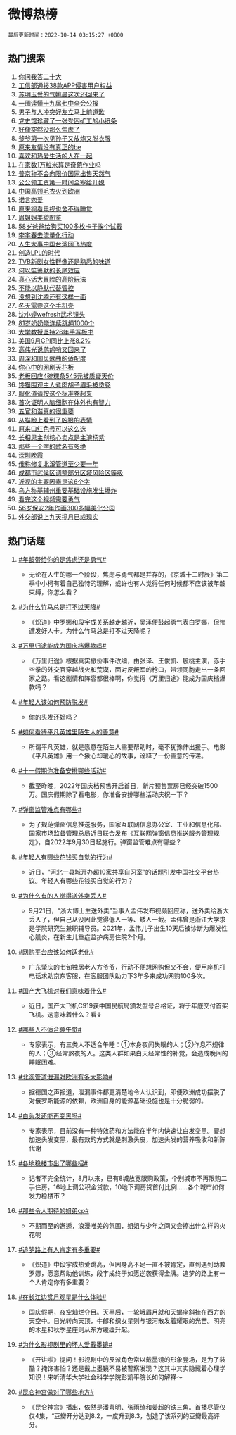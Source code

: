 # 微博热榜

`最后更新时间：2022-10-14 03:15:27 +0800`

## 热门搜索

1. [你问我答二十大](https://m.weibo.cn/search?containerid=100103type%3D1%26t%3D10%26q%3D%23%E4%BD%A0%E9%97%AE%E6%88%91%E7%AD%94%E4%BA%8C%E5%8D%81%E5%A4%A7%23&stream_entry_id=51&isnewpage=1&extparam=seat%3D1%26filter_type%3Drealtimehot%26c_type%3D51%26dgr%3D0%26cate%3D10103%26pos%3D0%26display_time%3D1665688526%26pre_seqid%3D1665688526248013321301&luicode=10000011&lfid=106003type%253D25%2526t%253D3%2526disable_hot%253D1%2526filter_type%253Drealtimehot)
1. [工信部通报38款APP侵害用户权益](https://m.weibo.cn/search?containerid=100103type%3D1%26t%3D10%26q%3D%23%E5%B7%A5%E4%BF%A1%E9%83%A8%E9%80%9A%E6%8A%A538%E6%AC%BEAPP%E4%BE%B5%E5%AE%B3%E7%94%A8%E6%88%B7%E6%9D%83%E7%9B%8A%23&stream_entry_id=31&isnewpage=1&extparam=seat%3D1%26c_type%3D31%26lcate%3D5001%26pos%3D0%26dgr%3D0%26realpos%3D1%26q%3D%2523%25E5%25B7%25A5%25E4%25BF%25A1%25E9%2583%25A8%25E9%2580%259A%25E6%258A%25A538%25E6%25AC%25BEAPP%25E4%25BE%25B5%25E5%25AE%25B3%25E7%2594%25A8%25E6%2588%25B7%25E6%259D%2583%25E7%259B%258A%2523%26filter_type%3Drealtimehot%26flag%3D0%26band_rank%3D1%26cate%3D0%26display_time%3D1665688526%26pre_seqid%3D1665688526248013321301&luicode=10000011&lfid=106003type%253D25%2526t%253D3%2526disable_hot%253D1%2526filter_type%253Drealtimehot)
1. [苏明玉受的气姚晨这次还回来了](https://m.weibo.cn/search?containerid=100103type%3D1%26t%3D10%26q%3D%23%E8%8B%8F%E6%98%8E%E7%8E%89%E5%8F%97%E7%9A%84%E6%B0%94%E5%A7%9A%E6%99%A8%E8%BF%99%E6%AC%A1%E8%BF%98%E5%9B%9E%E6%9D%A5%E4%BA%86%23&stream_entry_id=31&isnewpage=1&extparam=seat%3D1%26c_type%3D31%26lcate%3D5001%26pos%3D1%26dgr%3D0%26realpos%3D2%26q%3D%2523%25E8%258B%258F%25E6%2598%258E%25E7%258E%2589%25E5%258F%2597%25E7%259A%2584%25E6%25B0%2594%25E5%25A7%259A%25E6%2599%25A8%25E8%25BF%2599%25E6%25AC%25A1%25E8%25BF%2598%25E5%259B%259E%25E6%259D%25A5%25E4%25BA%2586%2523%26filter_type%3Drealtimehot%26flag%3D0%26band_rank%3D2%26cate%3D0%26display_time%3D1665688526%26pre_seqid%3D1665688526248013321301&luicode=10000011&lfid=106003type%253D25%2526t%253D3%2526disable_hot%253D1%2526filter_type%253Drealtimehot)
1. [一图读懂十九届七中全会公报](https://m.weibo.cn/search?containerid=100103type%3D1%26t%3D10%26q%3D%23%E4%B8%80%E5%9B%BE%E8%AF%BB%E6%87%82%E5%8D%81%E4%B9%9D%E5%B1%8A%E4%B8%83%E4%B8%AD%E5%85%A8%E4%BC%9A%E5%85%AC%E6%8A%A5%23&stream_entry_id=31&isnewpage=1&extparam=seat%3D1%26c_type%3D31%26lcate%3D5001%26pos%3D2%26dgr%3D0%26realpos%3D3%26q%3D%2523%25E4%25B8%2580%25E5%259B%25BE%25E8%25AF%25BB%25E6%2587%2582%25E5%258D%2581%25E4%25B9%259D%25E5%25B1%258A%25E4%25B8%2583%25E4%25B8%25AD%25E5%2585%25A8%25E4%25BC%259A%25E5%2585%25AC%25E6%258A%25A5%2523%26filter_type%3Drealtimehot%26flag%3D0%26band_rank%3D3%26cate%3D0%26display_time%3D1665688526%26pre_seqid%3D1665688526248013321301&luicode=10000011&lfid=106003type%253D25%2526t%253D3%2526disable_hot%253D1%2526filter_type%253Drealtimehot)
1. [男子与人冲突好友立马上前道歉](https://m.weibo.cn/search?containerid=100103type%3D1%26t%3D10%26q%3D%23%E7%94%B7%E5%AD%90%E4%B8%8E%E4%BA%BA%E5%86%B2%E7%AA%81%E5%A5%BD%E5%8F%8B%E7%AB%8B%E9%A9%AC%E4%B8%8A%E5%89%8D%E9%81%93%E6%AD%89%23&stream_entry_id=31&isnewpage=1&extparam=seat%3D1%26c_type%3D31%26lcate%3D5001%26pos%3D3%26dgr%3D0%26realpos%3D4%26q%3D%2523%25E7%2594%25B7%25E5%25AD%2590%25E4%25B8%258E%25E4%25BA%25BA%25E5%2586%25B2%25E7%25AA%2581%25E5%25A5%25BD%25E5%258F%258B%25E7%25AB%258B%25E9%25A9%25AC%25E4%25B8%258A%25E5%2589%258D%25E9%2581%2593%25E6%25AD%2589%2523%26filter_type%3Drealtimehot%26flag%3D0%26band_rank%3D4%26cate%3D0%26display_time%3D1665688526%26pre_seqid%3D1665688526248013321301&luicode=10000011&lfid=106003type%253D25%2526t%253D3%2526disable_hot%253D1%2526filter_type%253Drealtimehot)
1. [党史馆珍藏了一张受困矿工的小纸条](https://m.weibo.cn/search?containerid=100103type%3D1%26t%3D10%26q%3D%23%E5%85%9A%E5%8F%B2%E9%A6%86%E7%8F%8D%E8%97%8F%E4%BA%86%E4%B8%80%E5%BC%A0%E5%8F%97%E5%9B%B0%E7%9F%BF%E5%B7%A5%E7%9A%84%E5%B0%8F%E7%BA%B8%E6%9D%A1%23&stream_entry_id=31&isnewpage=1&extparam=seat%3D1%26c_type%3D31%26lcate%3D5001%26pos%3D4%26dgr%3D0%26realpos%3D5%26q%3D%2523%25E5%2585%259A%25E5%258F%25B2%25E9%25A6%2586%25E7%258F%258D%25E8%2597%258F%25E4%25BA%2586%25E4%25B8%2580%25E5%25BC%25A0%25E5%258F%2597%25E5%259B%25B0%25E7%259F%25BF%25E5%25B7%25A5%25E7%259A%2584%25E5%25B0%258F%25E7%25BA%25B8%25E6%259D%25A1%2523%26filter_type%3Drealtimehot%26flag%3D0%26band_rank%3D5%26cate%3D0%26display_time%3D1665688526%26pre_seqid%3D1665688526248013321301&luicode=10000011&lfid=106003type%253D25%2526t%253D3%2526disable_hot%253D1%2526filter_type%253Drealtimehot)
1. [好像突然没那么焦虑了](https://m.weibo.cn/search?containerid=100103type%3D1%26t%3D10%26q%3D%23%E5%A5%BD%E5%83%8F%E7%AA%81%E7%84%B6%E6%B2%A1%E9%82%A3%E4%B9%88%E7%84%A6%E8%99%91%E4%BA%86%23&stream_entry_id=31&isnewpage=1&extparam=seat%3D1%26c_type%3D31%26lcate%3D5001%26pos%3D5%26dgr%3D0%26realpos%3D6%26q%3D%2523%25E5%25A5%25BD%25E5%2583%258F%25E7%25AA%2581%25E7%2584%25B6%25E6%25B2%25A1%25E9%2582%25A3%25E4%25B9%2588%25E7%2584%25A6%25E8%2599%2591%25E4%25BA%2586%2523%26filter_type%3Drealtimehot%26flag%3D16%26band_rank%3D6%26cate%3D0%26display_time%3D1665688526%26pre_seqid%3D1665688526248013321301&luicode=10000011&lfid=106003type%253D25%2526t%253D3%2526disable_hot%253D1%2526filter_type%253Drealtimehot)
1. [爷爷第一次见孙子又放炮又脱衣服](https://m.weibo.cn/search?containerid=100103type%3D1%26t%3D10%26q%3D%23%E7%88%B7%E7%88%B7%E7%AC%AC%E4%B8%80%E6%AC%A1%E8%A7%81%E5%AD%99%E5%AD%90%E5%8F%88%E6%94%BE%E7%82%AE%E5%8F%88%E8%84%B1%E8%A1%A3%E6%9C%8D%23&stream_entry_id=31&isnewpage=1&extparam=seat%3D1%26c_type%3D31%26lcate%3D5001%26pos%3D6%26dgr%3D0%26realpos%3D7%26q%3D%2523%25E7%2588%25B7%25E7%2588%25B7%25E7%25AC%25AC%25E4%25B8%2580%25E6%25AC%25A1%25E8%25A7%2581%25E5%25AD%2599%25E5%25AD%2590%25E5%258F%2588%25E6%2594%25BE%25E7%2582%25AE%25E5%258F%2588%25E8%2584%25B1%25E8%25A1%25A3%25E6%259C%258D%2523%26filter_type%3Drealtimehot%26flag%3D0%26band_rank%3D7%26cate%3D0%26display_time%3D1665688526%26pre_seqid%3D1665688526248013321301&luicode=10000011&lfid=106003type%253D25%2526t%253D3%2526disable_hot%253D1%2526filter_type%253Drealtimehot)
1. [原来友情没有真正的be](https://m.weibo.cn/search?containerid=100103type%3D1%26t%3D10%26q%3D%23%E5%8E%9F%E6%9D%A5%E5%8F%8B%E6%83%85%E6%B2%A1%E6%9C%89%E7%9C%9F%E6%AD%A3%E7%9A%84be%23&stream_entry_id=31&isnewpage=1&extparam=seat%3D1%26c_type%3D31%26lcate%3D5001%26pos%3D7%26dgr%3D0%26realpos%3D8%26q%3D%2523%25E5%258E%259F%25E6%259D%25A5%25E5%258F%258B%25E6%2583%2585%25E6%25B2%25A1%25E6%259C%2589%25E7%259C%259F%25E6%25AD%25A3%25E7%259A%2584be%2523%26filter_type%3Drealtimehot%26flag%3D0%26band_rank%3D8%26cate%3D0%26display_time%3D1665688526%26pre_seqid%3D1665688526248013321301&luicode=10000011&lfid=106003type%253D25%2526t%253D3%2526disable_hot%253D1%2526filter_type%253Drealtimehot)
1. [喜欢和热爱生活的人在一起](https://m.weibo.cn/search?containerid=100103type%3D1%26t%3D10%26q%3D%23%E5%96%9C%E6%AC%A2%E5%92%8C%E7%83%AD%E7%88%B1%E7%94%9F%E6%B4%BB%E7%9A%84%E4%BA%BA%E5%9C%A8%E4%B8%80%E8%B5%B7%23&stream_entry_id=31&isnewpage=1&extparam=seat%3D1%26c_type%3D31%26lcate%3D5001%26pos%3D8%26dgr%3D0%26realpos%3D9%26q%3D%2523%25E5%2596%259C%25E6%25AC%25A2%25E5%2592%258C%25E7%2583%25AD%25E7%2588%25B1%25E7%2594%259F%25E6%25B4%25BB%25E7%259A%2584%25E4%25BA%25BA%25E5%259C%25A8%25E4%25B8%2580%25E8%25B5%25B7%2523%26filter_type%3Drealtimehot%26flag%3D0%26band_rank%3D9%26cate%3D0%26display_time%3D1665688526%26pre_seqid%3D1665688526248013321301&luicode=10000011&lfid=106003type%253D25%2526t%253D3%2526disable_hot%253D1%2526filter_type%253Drealtimehot)
1. [在家数1万粒米算是奇葩作业吗](https://m.weibo.cn/search?containerid=100103type%3D1%26t%3D10%26q%3D%23%E5%9C%A8%E5%AE%B6%E6%95%B01%E4%B8%87%E7%B2%92%E7%B1%B3%E7%AE%97%E6%98%AF%E5%A5%87%E8%91%A9%E4%BD%9C%E4%B8%9A%E5%90%97%23&stream_entry_id=31&isnewpage=1&extparam=seat%3D1%26c_type%3D31%26lcate%3D5001%26pos%3D9%26dgr%3D0%26realpos%3D10%26q%3D%2523%25E5%259C%25A8%25E5%25AE%25B6%25E6%2595%25B01%25E4%25B8%2587%25E7%25B2%2592%25E7%25B1%25B3%25E7%25AE%2597%25E6%2598%25AF%25E5%25A5%2587%25E8%2591%25A9%25E4%25BD%259C%25E4%25B8%259A%25E5%2590%2597%2523%26filter_type%3Drealtimehot%26flag%3D0%26band_rank%3D10%26cate%3D0%26display_time%3D1665688526%26pre_seqid%3D1665688526248013321301&luicode=10000011&lfid=106003type%253D25%2526t%253D3%2526disable_hot%253D1%2526filter_type%253Drealtimehot)
1. [普京称不会向限价国家出售天然气](https://m.weibo.cn/search?containerid=100103type%3D1%26t%3D10%26q%3D%23%E6%99%AE%E4%BA%AC%E7%A7%B0%E4%B8%8D%E4%BC%9A%E5%90%91%E9%99%90%E4%BB%B7%E5%9B%BD%E5%AE%B6%E5%87%BA%E5%94%AE%E5%A4%A9%E7%84%B6%E6%B0%94%23&stream_entry_id=31&isnewpage=1&extparam=seat%3D1%26c_type%3D31%26lcate%3D5001%26pos%3D10%26dgr%3D0%26realpos%3D11%26q%3D%2523%25E6%2599%25AE%25E4%25BA%25AC%25E7%25A7%25B0%25E4%25B8%258D%25E4%25BC%259A%25E5%2590%2591%25E9%2599%2590%25E4%25BB%25B7%25E5%259B%25BD%25E5%25AE%25B6%25E5%2587%25BA%25E5%2594%25AE%25E5%25A4%25A9%25E7%2584%25B6%25E6%25B0%2594%2523%26filter_type%3Drealtimehot%26flag%3D0%26band_rank%3D11%26cate%3D0%26display_time%3D1665688526%26pre_seqid%3D1665688526248013321301&luicode=10000011&lfid=106003type%253D25%2526t%253D3%2526disable_hot%253D1%2526filter_type%253Drealtimehot)
1. [公公领工资第一时间全塞给儿媳](https://m.weibo.cn/search?containerid=100103type%3D1%26t%3D10%26q%3D%23%E5%85%AC%E5%85%AC%E9%A2%86%E5%B7%A5%E8%B5%84%E7%AC%AC%E4%B8%80%E6%97%B6%E9%97%B4%E5%85%A8%E5%A1%9E%E7%BB%99%E5%84%BF%E5%AA%B3%23&stream_entry_id=31&isnewpage=1&extparam=seat%3D1%26c_type%3D31%26lcate%3D5001%26pos%3D11%26dgr%3D0%26realpos%3D12%26q%3D%2523%25E5%2585%25AC%25E5%2585%25AC%25E9%25A2%2586%25E5%25B7%25A5%25E8%25B5%2584%25E7%25AC%25AC%25E4%25B8%2580%25E6%2597%25B6%25E9%2597%25B4%25E5%2585%25A8%25E5%25A1%259E%25E7%25BB%2599%25E5%2584%25BF%25E5%25AA%25B3%2523%26filter_type%3Drealtimehot%26flag%3D0%26band_rank%3D12%26cate%3D0%26display_time%3D1665688526%26pre_seqid%3D1665688526248013321301&luicode=10000011&lfid=106003type%253D25%2526t%253D3%2526disable_hot%253D1%2526filter_type%253Drealtimehot)
1. [中国高领毛衣火到欧洲](https://m.weibo.cn/search?containerid=100103type%3D1%26t%3D10%26q%3D%23%E4%B8%AD%E5%9B%BD%E9%AB%98%E9%A2%86%E6%AF%9B%E8%A1%A3%E7%81%AB%E5%88%B0%E6%AC%A7%E6%B4%B2%23&stream_entry_id=31&isnewpage=1&extparam=seat%3D1%26c_type%3D31%26lcate%3D5001%26pos%3D12%26dgr%3D0%26realpos%3D13%26q%3D%2523%25E4%25B8%25AD%25E5%259B%25BD%25E9%25AB%2598%25E9%25A2%2586%25E6%25AF%259B%25E8%25A1%25A3%25E7%2581%25AB%25E5%2588%25B0%25E6%25AC%25A7%25E6%25B4%25B2%2523%26filter_type%3Drealtimehot%26flag%3D1%26band_rank%3D13%26cate%3D0%26display_time%3D1665688526%26pre_seqid%3D1665688526248013321301&luicode=10000011&lfid=106003type%253D25%2526t%253D3%2526disable_hot%253D1%2526filter_type%253Drealtimehot)
1. [诺言恋爱](https://m.weibo.cn/search?containerid=100103type%3D1%26t%3D10%26q%3D%E8%AF%BA%E8%A8%80%E6%81%8B%E7%88%B1&stream_entry_id=31&isnewpage=1&extparam=seat%3D1%26c_type%3D31%26lcate%3D5001%26pos%3D13%26dgr%3D0%26realpos%3D14%26q%3D%25E8%25AF%25BA%25E8%25A8%2580%25E6%2581%258B%25E7%2588%25B1%26filter_type%3Drealtimehot%26flag%3D0%26band_rank%3D14%26cate%3D0%26display_time%3D1665688526%26pre_seqid%3D1665688526248013321301&luicode=10000011&lfid=106003type%253D25%2526t%253D3%2526disable_hot%253D1%2526filter_type%253Drealtimehot)
1. [原来狗看电视也舍不得睡觉](https://m.weibo.cn/search?containerid=100103type%3D1%26t%3D10%26q%3D%23%E5%8E%9F%E6%9D%A5%E7%8B%97%E7%9C%8B%E7%94%B5%E8%A7%86%E4%B9%9F%E8%88%8D%E4%B8%8D%E5%BE%97%E7%9D%A1%E8%A7%89%23&stream_entry_id=31&isnewpage=1&extparam=seat%3D1%26c_type%3D31%26lcate%3D5001%26pos%3D14%26dgr%3D0%26realpos%3D15%26q%3D%2523%25E5%258E%259F%25E6%259D%25A5%25E7%258B%2597%25E7%259C%258B%25E7%2594%25B5%25E8%25A7%2586%25E4%25B9%259F%25E8%2588%258D%25E4%25B8%258D%25E5%25BE%2597%25E7%259D%25A1%25E8%25A7%2589%2523%26filter_type%3Drealtimehot%26flag%3D1%26band_rank%3D15%26cate%3D0%26display_time%3D1665688526%26pre_seqid%3D1665688526248013321301&luicode=10000011&lfid=106003type%253D25%2526t%253D3%2526disable_hot%253D1%2526filter_type%253Drealtimehot)
1. [眉姐姐美貌图鉴](https://m.weibo.cn/search?containerid=100103type%3D1%26t%3D10%26q%3D%23%E7%9C%89%E5%A7%90%E5%A7%90%E7%BE%8E%E8%B2%8C%E5%9B%BE%E9%89%B4%23&stream_entry_id=31&isnewpage=1&extparam=seat%3D1%26c_type%3D31%26lcate%3D5001%26pos%3D15%26dgr%3D0%26realpos%3D16%26q%3D%2523%25E7%259C%2589%25E5%25A7%2590%25E5%25A7%2590%25E7%25BE%258E%25E8%25B2%258C%25E5%259B%25BE%25E9%2589%25B4%2523%26filter_type%3Drealtimehot%26flag%3D0%26band_rank%3D16%26cate%3D0%26display_time%3D1665688526%26pre_seqid%3D1665688526248013321301&luicode=10000011&lfid=106003type%253D25%2526t%253D3%2526disable_hot%253D1%2526filter_type%253Drealtimehot)
1. [58岁爸爸给狗买100多枚卡子挨个试戴](https://m.weibo.cn/search?containerid=100103type%3D1%26t%3D10%26q%3D%2358%E5%B2%81%E7%88%B8%E7%88%B8%E7%BB%99%E7%8B%97%E4%B9%B0100%E5%A4%9A%E6%9E%9A%E5%8D%A1%E5%AD%90%E6%8C%A8%E4%B8%AA%E8%AF%95%E6%88%B4%23&stream_entry_id=31&isnewpage=1&extparam=seat%3D1%26c_type%3D31%26lcate%3D5001%26pos%3D16%26dgr%3D0%26realpos%3D17%26q%3D%252358%25E5%25B2%2581%25E7%2588%25B8%25E7%2588%25B8%25E7%25BB%2599%25E7%258B%2597%25E4%25B9%25B0100%25E5%25A4%259A%25E6%259E%259A%25E5%258D%25A1%25E5%25AD%2590%25E6%258C%25A8%25E4%25B8%25AA%25E8%25AF%2595%25E6%2588%25B4%2523%26filter_type%3Drealtimehot%26flag%3D0%26band_rank%3D17%26cate%3D0%26display_time%3D1665688526%26pre_seqid%3D1665688526248013321301&luicode=10000011&lfid=106003type%253D25%2526t%253D3%2526disable_hot%253D1%2526filter_type%253Drealtimehot)
1. [李宇春去流量化行动](https://m.weibo.cn/search?containerid=100103type%3D1%26t%3D10%26q%3D%23%E6%9D%8E%E5%AE%87%E6%98%A5%E5%8E%BB%E6%B5%81%E9%87%8F%E5%8C%96%E8%A1%8C%E5%8A%A8%23&stream_entry_id=31&isnewpage=1&extparam=seat%3D1%26c_type%3D31%26lcate%3D5001%26pos%3D17%26dgr%3D0%26realpos%3D18%26q%3D%2523%25E6%259D%258E%25E5%25AE%2587%25E6%2598%25A5%25E5%258E%25BB%25E6%25B5%2581%25E9%2587%258F%25E5%258C%2596%25E8%25A1%258C%25E5%258A%25A8%2523%26filter_type%3Drealtimehot%26flag%3D0%26band_rank%3D18%26cate%3D0%26display_time%3D1665688526%26pre_seqid%3D1665688526248013321301&luicode=10000011&lfid=106003type%253D25%2526t%253D3%2526disable_hot%253D1%2526filter_type%253Drealtimehot)
1. [人生大事中国台湾网飞热度](https://m.weibo.cn/search?containerid=100103type%3D1%26t%3D10%26q%3D%23%E4%BA%BA%E7%94%9F%E5%A4%A7%E4%BA%8B%E4%B8%AD%E5%9B%BD%E5%8F%B0%E6%B9%BE%E7%BD%91%E9%A3%9E%E7%83%AD%E5%BA%A6%23&stream_entry_id=31&isnewpage=1&extparam=seat%3D1%26c_type%3D31%26lcate%3D5001%26pos%3D18%26dgr%3D0%26realpos%3D19%26q%3D%2523%25E4%25BA%25BA%25E7%2594%259F%25E5%25A4%25A7%25E4%25BA%258B%25E4%25B8%25AD%25E5%259B%25BD%25E5%258F%25B0%25E6%25B9%25BE%25E7%25BD%2591%25E9%25A3%259E%25E7%2583%25AD%25E5%25BA%25A6%2523%26filter_type%3Drealtimehot%26flag%3D0%26band_rank%3D19%26cate%3D0%26display_time%3D1665688526%26pre_seqid%3D1665688526248013321301&luicode=10000011&lfid=106003type%253D25%2526t%253D3%2526disable_hot%253D1%2526filter_type%253Drealtimehot)
1. [创造LPL的时代](https://m.weibo.cn/search?containerid=100103type%3D1%26t%3D10%26q%3D%23%E5%88%9B%E9%80%A0LPL%E7%9A%84%E6%97%B6%E4%BB%A3%23&stream_entry_id=31&isnewpage=1&extparam=seat%3D1%26c_type%3D31%26lcate%3D5001%26pos%3D19%26dgr%3D0%26realpos%3D20%26q%3D%2523%25E5%2588%259B%25E9%2580%25A0LPL%25E7%259A%2584%25E6%2597%25B6%25E4%25BB%25A3%2523%26filter_type%3Drealtimehot%26flag%3D0%26band_rank%3D20%26cate%3D0%26display_time%3D1665688526%26pre_seqid%3D1665688526248013321301&luicode=10000011&lfid=106003type%253D25%2526t%253D3%2526disable_hot%253D1%2526filter_type%253Drealtimehot)
1. [TVB新剧女性群像还是熟悉的味道](https://m.weibo.cn/search?containerid=100103type%3D1%26t%3D10%26q%3D%23TVB%E6%96%B0%E5%89%A7%E5%A5%B3%E6%80%A7%E7%BE%A4%E5%83%8F%E8%BF%98%E6%98%AF%E7%86%9F%E6%82%89%E7%9A%84%E5%91%B3%E9%81%93%23&stream_entry_id=31&isnewpage=1&extparam=seat%3D1%26c_type%3D31%26lcate%3D5001%26pos%3D20%26dgr%3D0%26realpos%3D21%26q%3D%2523TVB%25E6%2596%25B0%25E5%2589%25A7%25E5%25A5%25B3%25E6%2580%25A7%25E7%25BE%25A4%25E5%2583%258F%25E8%25BF%2598%25E6%2598%25AF%25E7%2586%259F%25E6%2582%2589%25E7%259A%2584%25E5%2591%25B3%25E9%2581%2593%2523%26filter_type%3Drealtimehot%26flag%3D1%26band_rank%3D21%26cate%3D0%26display_time%3D1665688526%26pre_seqid%3D1665688526248013321301&luicode=10000011&lfid=106003type%253D25%2526t%253D3%2526disable_hot%253D1%2526filter_type%253Drealtimehot)
1. [何以笙箫默的长尾效应](https://m.weibo.cn/search?containerid=100103type%3D1%26t%3D10%26q%3D%23%E4%BD%95%E4%BB%A5%E7%AC%99%E7%AE%AB%E9%BB%98%E7%9A%84%E9%95%BF%E5%B0%BE%E6%95%88%E5%BA%94%23&stream_entry_id=31&isnewpage=1&extparam=seat%3D1%26c_type%3D31%26lcate%3D5001%26pos%3D21%26dgr%3D0%26realpos%3D22%26q%3D%2523%25E4%25BD%2595%25E4%25BB%25A5%25E7%25AC%2599%25E7%25AE%25AB%25E9%25BB%2598%25E7%259A%2584%25E9%2595%25BF%25E5%25B0%25BE%25E6%2595%2588%25E5%25BA%2594%2523%26filter_type%3Drealtimehot%26flag%3D0%26band_rank%3D22%26cate%3D0%26display_time%3D1665688526%26pre_seqid%3D1665688526248013321301&luicode=10000011&lfid=106003type%253D25%2526t%253D3%2526disable_hot%253D1%2526filter_type%253Drealtimehot)
1. [真心话大冒险的高阶玩法](https://m.weibo.cn/search?containerid=100103type%3D1%26t%3D10%26q%3D%23%E7%9C%9F%E5%BF%83%E8%AF%9D%E5%A4%A7%E5%86%92%E9%99%A9%E7%9A%84%E9%AB%98%E9%98%B6%E7%8E%A9%E6%B3%95%23&stream_entry_id=31&isnewpage=1&extparam=seat%3D1%26c_type%3D31%26lcate%3D5001%26pos%3D22%26dgr%3D0%26realpos%3D23%26q%3D%2523%25E7%259C%259F%25E5%25BF%2583%25E8%25AF%259D%25E5%25A4%25A7%25E5%2586%2592%25E9%2599%25A9%25E7%259A%2584%25E9%25AB%2598%25E9%2598%25B6%25E7%258E%25A9%25E6%25B3%2595%2523%26filter_type%3Drealtimehot%26flag%3D0%26band_rank%3D23%26cate%3D0%26display_time%3D1665688526%26pre_seqid%3D1665688526248013321301&luicode=10000011&lfid=106003type%253D25%2526t%253D3%2526disable_hot%253D1%2526filter_type%253Drealtimehot)
1. [不能以静默代替管控](https://m.weibo.cn/search?containerid=100103type%3D1%26t%3D10%26q%3D%23%E4%B8%8D%E8%83%BD%E4%BB%A5%E9%9D%99%E9%BB%98%E4%BB%A3%E6%9B%BF%E7%AE%A1%E6%8E%A7%23&stream_entry_id=31&isnewpage=1&extparam=seat%3D1%26c_type%3D31%26lcate%3D5001%26pos%3D23%26dgr%3D0%26realpos%3D24%26q%3D%2523%25E4%25B8%258D%25E8%2583%25BD%25E4%25BB%25A5%25E9%259D%2599%25E9%25BB%2598%25E4%25BB%25A3%25E6%259B%25BF%25E7%25AE%25A1%25E6%258E%25A7%2523%26filter_type%3Drealtimehot%26flag%3D0%26band_rank%3D24%26cate%3D0%26display_time%3D1665688526%26pre_seqid%3D1665688526248013321301&luicode=10000011&lfid=106003type%253D25%2526t%253D3%2526disable_hot%253D1%2526filter_type%253Drealtimehot)
1. [没想到沈腾还有这样一面](https://m.weibo.cn/search?containerid=100103type%3D1%26t%3D10%26q%3D%23%E6%B2%A1%E6%83%B3%E5%88%B0%E6%B2%88%E8%85%BE%E8%BF%98%E6%9C%89%E8%BF%99%E6%A0%B7%E4%B8%80%E9%9D%A2%23&stream_entry_id=31&isnewpage=1&extparam=seat%3D1%26c_type%3D31%26lcate%3D5001%26pos%3D24%26dgr%3D0%26realpos%3D25%26q%3D%2523%25E6%25B2%25A1%25E6%2583%25B3%25E5%2588%25B0%25E6%25B2%2588%25E8%2585%25BE%25E8%25BF%2598%25E6%259C%2589%25E8%25BF%2599%25E6%25A0%25B7%25E4%25B8%2580%25E9%259D%25A2%2523%26filter_type%3Drealtimehot%26flag%3D0%26band_rank%3D25%26cate%3D0%26display_time%3D1665688526%26pre_seqid%3D1665688526248013321301&luicode=10000011&lfid=106003type%253D25%2526t%253D3%2526disable_hot%253D1%2526filter_type%253Drealtimehot)
1. [冬天需要这个手机壳](https://m.weibo.cn/search?containerid=100103type%3D1%26t%3D10%26q%3D%23%E5%86%AC%E5%A4%A9%E9%9C%80%E8%A6%81%E8%BF%99%E4%B8%AA%E6%89%8B%E6%9C%BA%E5%A3%B3%23&stream_entry_id=31&isnewpage=1&extparam=seat%3D1%26c_type%3D31%26lcate%3D5001%26pos%3D25%26dgr%3D0%26realpos%3D26%26q%3D%2523%25E5%2586%25AC%25E5%25A4%25A9%25E9%259C%2580%25E8%25A6%2581%25E8%25BF%2599%25E4%25B8%25AA%25E6%2589%258B%25E6%259C%25BA%25E5%25A3%25B3%2523%26filter_type%3Drealtimehot%26flag%3D0%26band_rank%3D26%26cate%3D0%26display_time%3D1665688526%26pre_seqid%3D1665688526248013321301&luicode=10000011&lfid=106003type%253D25%2526t%253D3%2526disable_hot%253D1%2526filter_type%253Drealtimehot)
1. [沈小婷wefresh武术镜头](https://m.weibo.cn/search?containerid=100103type%3D1%26t%3D10%26q%3D%23%E6%B2%88%E5%B0%8F%E5%A9%B7wefresh%E6%AD%A6%E6%9C%AF%E9%95%9C%E5%A4%B4%23&stream_entry_id=31&isnewpage=1&extparam=seat%3D1%26c_type%3D31%26lcate%3D5001%26pos%3D26%26dgr%3D0%26realpos%3D27%26q%3D%2523%25E6%25B2%2588%25E5%25B0%258F%25E5%25A9%25B7wefresh%25E6%25AD%25A6%25E6%259C%25AF%25E9%2595%259C%25E5%25A4%25B4%2523%26filter_type%3Drealtimehot%26flag%3D0%26band_rank%3D27%26cate%3D0%26display_time%3D1665688526%26pre_seqid%3D1665688526248013321301&luicode=10000011&lfid=106003type%253D25%2526t%253D3%2526disable_hot%253D1%2526filter_type%253Drealtimehot)
1. [81岁奶奶能连续跳绳1000个](https://m.weibo.cn/search?containerid=100103type%3D1%26t%3D10%26q%3D%2381%E5%B2%81%E5%A5%B6%E5%A5%B6%E8%83%BD%E8%BF%9E%E7%BB%AD%E8%B7%B3%E7%BB%B31000%E4%B8%AA%23&stream_entry_id=31&isnewpage=1&extparam=seat%3D1%26c_type%3D31%26lcate%3D5001%26pos%3D27%26dgr%3D0%26realpos%3D28%26q%3D%252381%25E5%25B2%2581%25E5%25A5%25B6%25E5%25A5%25B6%25E8%2583%25BD%25E8%25BF%259E%25E7%25BB%25AD%25E8%25B7%25B3%25E7%25BB%25B31000%25E4%25B8%25AA%2523%26filter_type%3Drealtimehot%26flag%3D0%26band_rank%3D28%26cate%3D0%26display_time%3D1665688526%26pre_seqid%3D1665688526248013321301&luicode=10000011&lfid=106003type%253D25%2526t%253D3%2526disable_hot%253D1%2526filter_type%253Drealtimehot)
1. [大学教授坚持26年手写板书](https://m.weibo.cn/search?containerid=100103type%3D1%26t%3D10%26q%3D%23%E5%A4%A7%E5%AD%A6%E6%95%99%E6%8E%88%E5%9D%9A%E6%8C%8126%E5%B9%B4%E6%89%8B%E5%86%99%E6%9D%BF%E4%B9%A6%23&stream_entry_id=31&isnewpage=1&extparam=seat%3D1%26c_type%3D31%26lcate%3D5001%26pos%3D28%26dgr%3D0%26realpos%3D29%26q%3D%2523%25E5%25A4%25A7%25E5%25AD%25A6%25E6%2595%2599%25E6%258E%2588%25E5%259D%259A%25E6%258C%258126%25E5%25B9%25B4%25E6%2589%258B%25E5%2586%2599%25E6%259D%25BF%25E4%25B9%25A6%2523%26filter_type%3Drealtimehot%26flag%3D0%26band_rank%3D29%26cate%3D0%26display_time%3D1665688526%26pre_seqid%3D1665688526248013321301&luicode=10000011&lfid=106003type%253D25%2526t%253D3%2526disable_hot%253D1%2526filter_type%253Drealtimehot)
1. [美国9月CPI同比上涨8.2%](https://m.weibo.cn/search?containerid=100103type%3D1%26t%3D10%26q%3D%23%E7%BE%8E%E5%9B%BD9%E6%9C%88CPI%E5%90%8C%E6%AF%94%E4%B8%8A%E6%B6%A88.2%25%23&stream_entry_id=31&isnewpage=1&extparam=seat%3D1%26c_type%3D31%26lcate%3D5001%26pos%3D29%26dgr%3D0%26realpos%3D30%26q%3D%2523%25E7%25BE%258E%25E5%259B%25BD9%25E6%259C%2588CPI%25E5%2590%258C%25E6%25AF%2594%25E4%25B8%258A%25E6%25B6%25A88.2%2525%2523%26filter_type%3Drealtimehot%26flag%3D0%26band_rank%3D30%26cate%3D0%26display_time%3D1665688526%26pre_seqid%3D1665688526248013321301&luicode=10000011&lfid=106003type%253D25%2526t%253D3%2526disable_hot%253D1%2526filter_type%253Drealtimehot)
1. [高伟光说鹧鸪哨又回来了](https://m.weibo.cn/search?containerid=100103type%3D1%26t%3D10%26q%3D%23%E9%AB%98%E4%BC%9F%E5%85%89%E8%AF%B4%E9%B9%A7%E9%B8%AA%E5%93%A8%E5%8F%88%E5%9B%9E%E6%9D%A5%E4%BA%86%23&stream_entry_id=31&isnewpage=1&extparam=seat%3D1%26c_type%3D31%26lcate%3D5001%26pos%3D30%26dgr%3D0%26realpos%3D31%26q%3D%2523%25E9%25AB%2598%25E4%25BC%259F%25E5%2585%2589%25E8%25AF%25B4%25E9%25B9%25A7%25E9%25B8%25AA%25E5%2593%25A8%25E5%258F%2588%25E5%259B%259E%25E6%259D%25A5%25E4%25BA%2586%2523%26filter_type%3Drealtimehot%26flag%3D0%26band_rank%3D31%26cate%3D0%26display_time%3D1665688526%26pre_seqid%3D1665688526248013321301&luicode=10000011&lfid=106003type%253D25%2526t%253D3%2526disable_hot%253D1%2526filter_type%253Drealtimehot)
1. [周深和国风歌曲的适配度](https://m.weibo.cn/search?containerid=100103type%3D1%26t%3D10%26q%3D%23%E5%91%A8%E6%B7%B1%E5%92%8C%E5%9B%BD%E9%A3%8E%E6%AD%8C%E6%9B%B2%E7%9A%84%E9%80%82%E9%85%8D%E5%BA%A6%23&stream_entry_id=31&isnewpage=1&extparam=seat%3D1%26c_type%3D31%26lcate%3D5001%26pos%3D31%26dgr%3D0%26realpos%3D32%26q%3D%2523%25E5%2591%25A8%25E6%25B7%25B1%25E5%2592%258C%25E5%259B%25BD%25E9%25A3%258E%25E6%25AD%258C%25E6%259B%25B2%25E7%259A%2584%25E9%2580%2582%25E9%2585%258D%25E5%25BA%25A6%2523%26filter_type%3Drealtimehot%26flag%3D0%26band_rank%3D32%26cate%3D0%26display_time%3D1665688526%26pre_seqid%3D1665688526248013321301&luicode=10000011&lfid=106003type%253D25%2526t%253D3%2526disable_hot%253D1%2526filter_type%253Drealtimehot)
1. [你心中的网剧天花板](https://m.weibo.cn/search?containerid=100103type%3D1%26t%3D10%26q%3D%23%E4%BD%A0%E5%BF%83%E4%B8%AD%E7%9A%84%E7%BD%91%E5%89%A7%E5%A4%A9%E8%8A%B1%E6%9D%BF%23&stream_entry_id=31&isnewpage=1&extparam=seat%3D1%26c_type%3D31%26lcate%3D5001%26pos%3D32%26dgr%3D0%26realpos%3D33%26q%3D%2523%25E4%25BD%25A0%25E5%25BF%2583%25E4%25B8%25AD%25E7%259A%2584%25E7%25BD%2591%25E5%2589%25A7%25E5%25A4%25A9%25E8%258A%25B1%25E6%259D%25BF%2523%26filter_type%3Drealtimehot%26flag%3D0%26band_rank%3D33%26cate%3D0%26display_time%3D1665688526%26pre_seqid%3D1665688526248013321301&luicode=10000011&lfid=106003type%253D25%2526t%253D3%2526disable_hot%253D1%2526filter_type%253Drealtimehot)
1. [老板回应4碗粿条545元被质疑天价](https://m.weibo.cn/search?containerid=100103type%3D1%26t%3D10%26q%3D%23%E8%80%81%E6%9D%BF%E5%9B%9E%E5%BA%944%E7%A2%97%E7%B2%BF%E6%9D%A1545%E5%85%83%E8%A2%AB%E8%B4%A8%E7%96%91%E5%A4%A9%E4%BB%B7%23&stream_entry_id=31&isnewpage=1&extparam=seat%3D1%26c_type%3D31%26lcate%3D5001%26pos%3D33%26dgr%3D0%26realpos%3D34%26q%3D%2523%25E8%2580%2581%25E6%259D%25BF%25E5%259B%259E%25E5%25BA%25944%25E7%25A2%2597%25E7%25B2%25BF%25E6%259D%25A1545%25E5%2585%2583%25E8%25A2%25AB%25E8%25B4%25A8%25E7%2596%2591%25E5%25A4%25A9%25E4%25BB%25B7%2523%26filter_type%3Drealtimehot%26flag%3D0%26band_rank%3D34%26cate%3D0%26display_time%3D1665688526%26pre_seqid%3D1665688526248013321301&luicode=10000011&lfid=106003type%253D25%2526t%253D3%2526disable_hot%253D1%2526filter_type%253Drealtimehot)
1. [馋猫围观主人煮肉胡子眉毛被烫卷](https://m.weibo.cn/search?containerid=100103type%3D1%26t%3D10%26q%3D%23%E9%A6%8B%E7%8C%AB%E5%9B%B4%E8%A7%82%E4%B8%BB%E4%BA%BA%E7%85%AE%E8%82%89%E8%83%A1%E5%AD%90%E7%9C%89%E6%AF%9B%E8%A2%AB%E7%83%AB%E5%8D%B7%23&stream_entry_id=31&isnewpage=1&extparam=seat%3D1%26c_type%3D31%26lcate%3D5001%26pos%3D34%26dgr%3D0%26realpos%3D35%26q%3D%2523%25E9%25A6%258B%25E7%258C%25AB%25E5%259B%25B4%25E8%25A7%2582%25E4%25B8%25BB%25E4%25BA%25BA%25E7%2585%25AE%25E8%2582%2589%25E8%2583%25A1%25E5%25AD%2590%25E7%259C%2589%25E6%25AF%259B%25E8%25A2%25AB%25E7%2583%25AB%25E5%258D%25B7%2523%26filter_type%3Drealtimehot%26flag%3D0%26band_rank%3D35%26cate%3D0%26display_time%3D1665688526%26pre_seqid%3D1665688526248013321301&luicode=10000011&lfid=106003type%253D25%2526t%253D3%2526disable_hot%253D1%2526filter_type%253Drealtimehot)
1. [服化道请按这个标准卷起来](https://m.weibo.cn/search?containerid=100103type%3D1%26t%3D10%26q%3D%23%E6%9C%8D%E5%8C%96%E9%81%93%E8%AF%B7%E6%8C%89%E8%BF%99%E4%B8%AA%E6%A0%87%E5%87%86%E5%8D%B7%E8%B5%B7%E6%9D%A5%23&stream_entry_id=31&isnewpage=1&extparam=seat%3D1%26c_type%3D31%26lcate%3D5001%26pos%3D35%26dgr%3D0%26realpos%3D36%26q%3D%2523%25E6%259C%258D%25E5%258C%2596%25E9%2581%2593%25E8%25AF%25B7%25E6%258C%2589%25E8%25BF%2599%25E4%25B8%25AA%25E6%25A0%2587%25E5%2587%2586%25E5%258D%25B7%25E8%25B5%25B7%25E6%259D%25A5%2523%26filter_type%3Drealtimehot%26flag%3D1%26band_rank%3D36%26cate%3D0%26display_time%3D1665688526%26pre_seqid%3D1665688526248013321301&luicode=10000011&lfid=106003type%253D25%2526t%253D3%2526disable_hot%253D1%2526filter_type%253Drealtimehot)
1. [首次证明人脑细胞在体外也有智力](https://m.weibo.cn/search?containerid=100103type%3D1%26t%3D10%26q%3D%23%E9%A6%96%E6%AC%A1%E8%AF%81%E6%98%8E%E4%BA%BA%E8%84%91%E7%BB%86%E8%83%9E%E5%9C%A8%E4%BD%93%E5%A4%96%E4%B9%9F%E6%9C%89%E6%99%BA%E5%8A%9B%23&stream_entry_id=31&isnewpage=1&extparam=seat%3D1%26c_type%3D31%26lcate%3D5001%26pos%3D36%26dgr%3D0%26realpos%3D37%26q%3D%2523%25E9%25A6%2596%25E6%25AC%25A1%25E8%25AF%2581%25E6%2598%258E%25E4%25BA%25BA%25E8%2584%2591%25E7%25BB%2586%25E8%2583%259E%25E5%259C%25A8%25E4%25BD%2593%25E5%25A4%2596%25E4%25B9%259F%25E6%259C%2589%25E6%2599%25BA%25E5%258A%259B%2523%26filter_type%3Drealtimehot%26flag%3D0%26band_rank%3D37%26cate%3D0%26display_time%3D1665688526%26pre_seqid%3D1665688526248013321301&luicode=10000011&lfid=106003type%253D25%2526t%253D3%2526disable_hot%253D1%2526filter_type%253Drealtimehot)
1. [五官和谐真的很重要](https://m.weibo.cn/search?containerid=100103type%3D1%26t%3D10%26q%3D%23%E4%BA%94%E5%AE%98%E5%92%8C%E8%B0%90%E7%9C%9F%E7%9A%84%E5%BE%88%E9%87%8D%E8%A6%81%23&stream_entry_id=31&isnewpage=1&extparam=seat%3D1%26c_type%3D31%26lcate%3D5001%26pos%3D37%26dgr%3D0%26realpos%3D38%26q%3D%2523%25E4%25BA%2594%25E5%25AE%2598%25E5%2592%258C%25E8%25B0%2590%25E7%259C%259F%25E7%259A%2584%25E5%25BE%2588%25E9%2587%258D%25E8%25A6%2581%2523%26filter_type%3Drealtimehot%26flag%3D0%26band_rank%3D38%26cate%3D0%26display_time%3D1665688526%26pre_seqid%3D1665688526248013321301&luicode=10000011&lfid=106003type%253D25%2526t%253D3%2526disable_hot%253D1%2526filter_type%253Drealtimehot)
1. [从猫脸上看到了凶狠的表情](https://m.weibo.cn/search?containerid=100103type%3D1%26t%3D10%26q%3D%23%E4%BB%8E%E7%8C%AB%E8%84%B8%E4%B8%8A%E7%9C%8B%E5%88%B0%E4%BA%86%E5%87%B6%E7%8B%A0%E7%9A%84%E8%A1%A8%E6%83%85%23&stream_entry_id=31&isnewpage=1&extparam=seat%3D1%26c_type%3D31%26lcate%3D5001%26pos%3D38%26dgr%3D0%26realpos%3D39%26q%3D%2523%25E4%25BB%258E%25E7%258C%25AB%25E8%2584%25B8%25E4%25B8%258A%25E7%259C%258B%25E5%2588%25B0%25E4%25BA%2586%25E5%2587%25B6%25E7%258B%25A0%25E7%259A%2584%25E8%25A1%25A8%25E6%2583%2585%2523%26filter_type%3Drealtimehot%26flag%3D0%26band_rank%3D39%26cate%3D0%26display_time%3D1665688526%26pre_seqid%3D1665688526248013321301&luicode=10000011&lfid=106003type%253D25%2526t%253D3%2526disable_hot%253D1%2526filter_type%253Drealtimehot)
1. [原来口红色号可以这么选](https://m.weibo.cn/search?containerid=100103type%3D1%26t%3D10%26q%3D%23%E5%8E%9F%E6%9D%A5%E5%8F%A3%E7%BA%A2%E8%89%B2%E5%8F%B7%E5%8F%AF%E4%BB%A5%E8%BF%99%E4%B9%88%E9%80%89%23&stream_entry_id=31&isnewpage=1&extparam=seat%3D1%26c_type%3D31%26lcate%3D5001%26pos%3D39%26dgr%3D0%26realpos%3D40%26q%3D%2523%25E5%258E%259F%25E6%259D%25A5%25E5%258F%25A3%25E7%25BA%25A2%25E8%2589%25B2%25E5%258F%25B7%25E5%258F%25AF%25E4%25BB%25A5%25E8%25BF%2599%25E4%25B9%2588%25E9%2580%2589%2523%26filter_type%3Drealtimehot%26flag%3D0%26band_rank%3D40%26cate%3D0%26display_time%3D1665688526%26pre_seqid%3D1665688526248013321301&luicode=10000011&lfid=106003type%253D25%2526t%253D3%2526disable_hot%253D1%2526filter_type%253Drealtimehot)
1. [长相思主创核心卖点是主演杨紫](https://m.weibo.cn/search?containerid=100103type%3D1%26t%3D10%26q%3D%23%E9%95%BF%E7%9B%B8%E6%80%9D%E4%B8%BB%E5%88%9B%E6%A0%B8%E5%BF%83%E5%8D%96%E7%82%B9%E6%98%AF%E4%B8%BB%E6%BC%94%E6%9D%A8%E7%B4%AB%23&stream_entry_id=31&isnewpage=1&extparam=seat%3D1%26c_type%3D31%26lcate%3D5001%26pos%3D40%26dgr%3D0%26realpos%3D41%26q%3D%2523%25E9%2595%25BF%25E7%259B%25B8%25E6%2580%259D%25E4%25B8%25BB%25E5%2588%259B%25E6%25A0%25B8%25E5%25BF%2583%25E5%258D%2596%25E7%2582%25B9%25E6%2598%25AF%25E4%25B8%25BB%25E6%25BC%2594%25E6%259D%25A8%25E7%25B4%25AB%2523%26filter_type%3Drealtimehot%26flag%3D0%26band_rank%3D41%26cate%3D0%26display_time%3D1665688526%26pre_seqid%3D1665688526248013321301&luicode=10000011&lfid=106003type%253D25%2526t%253D3%2526disable_hot%253D1%2526filter_type%253Drealtimehot)
1. [那些一个字的歌名有多绝](https://m.weibo.cn/search?containerid=100103type%3D1%26t%3D10%26q%3D%23%E9%82%A3%E4%BA%9B%E4%B8%80%E4%B8%AA%E5%AD%97%E7%9A%84%E6%AD%8C%E5%90%8D%E6%9C%89%E5%A4%9A%E7%BB%9D%23&stream_entry_id=31&isnewpage=1&extparam=seat%3D1%26c_type%3D31%26lcate%3D5001%26pos%3D41%26dgr%3D0%26realpos%3D42%26q%3D%2523%25E9%2582%25A3%25E4%25BA%259B%25E4%25B8%2580%25E4%25B8%25AA%25E5%25AD%2597%25E7%259A%2584%25E6%25AD%258C%25E5%2590%258D%25E6%259C%2589%25E5%25A4%259A%25E7%25BB%259D%2523%26filter_type%3Drealtimehot%26flag%3D0%26band_rank%3D42%26cate%3D0%26display_time%3D1665688526%26pre_seqid%3D1665688526248013321301&luicode=10000011&lfid=106003type%253D25%2526t%253D3%2526disable_hot%253D1%2526filter_type%253Drealtimehot)
1. [深圳晚霞](https://m.weibo.cn/search?containerid=100103type%3D1%26t%3D10%26q%3D%23%E6%B7%B1%E5%9C%B3%E6%99%9A%E9%9C%9E%23&stream_entry_id=31&isnewpage=1&extparam=seat%3D1%26c_type%3D31%26lcate%3D5001%26pos%3D42%26dgr%3D0%26realpos%3D43%26q%3D%2523%25E6%25B7%25B1%25E5%259C%25B3%25E6%2599%259A%25E9%259C%259E%2523%26filter_type%3Drealtimehot%26flag%3D0%26band_rank%3D43%26cate%3D0%26display_time%3D1665688526%26pre_seqid%3D1665688526248013321301&luicode=10000011&lfid=106003type%253D25%2526t%253D3%2526disable_hot%253D1%2526filter_type%253Drealtimehot)
1. [俄称修复北溪管道至少要一年](https://m.weibo.cn/search?containerid=100103type%3D1%26t%3D10%26q%3D%23%E4%BF%84%E7%A7%B0%E4%BF%AE%E5%A4%8D%E5%8C%97%E6%BA%AA%E7%AE%A1%E9%81%93%E8%87%B3%E5%B0%91%E8%A6%81%E4%B8%80%E5%B9%B4%23&stream_entry_id=31&isnewpage=1&extparam=seat%3D1%26c_type%3D31%26lcate%3D5001%26pos%3D43%26dgr%3D0%26realpos%3D44%26q%3D%2523%25E4%25BF%2584%25E7%25A7%25B0%25E4%25BF%25AE%25E5%25A4%258D%25E5%258C%2597%25E6%25BA%25AA%25E7%25AE%25A1%25E9%2581%2593%25E8%2587%25B3%25E5%25B0%2591%25E8%25A6%2581%25E4%25B8%2580%25E5%25B9%25B4%2523%26filter_type%3Drealtimehot%26flag%3D0%26band_rank%3D44%26cate%3D0%26display_time%3D1665688526%26pre_seqid%3D1665688526248013321301&luicode=10000011&lfid=106003type%253D25%2526t%253D3%2526disable_hot%253D1%2526filter_type%253Drealtimehot)
1. [成都市武侯区调整部分区域风险区等级](https://m.weibo.cn/search?containerid=100103type%3D1%26t%3D10%26q%3D%23%E6%88%90%E9%83%BD%E5%B8%82%E6%AD%A6%E4%BE%AF%E5%8C%BA%E8%B0%83%E6%95%B4%E9%83%A8%E5%88%86%E5%8C%BA%E5%9F%9F%E9%A3%8E%E9%99%A9%E5%8C%BA%E7%AD%89%E7%BA%A7%23&stream_entry_id=31&isnewpage=1&extparam=seat%3D1%26c_type%3D31%26lcate%3D5001%26pos%3D44%26dgr%3D0%26realpos%3D45%26q%3D%2523%25E6%2588%2590%25E9%2583%25BD%25E5%25B8%2582%25E6%25AD%25A6%25E4%25BE%25AF%25E5%258C%25BA%25E8%25B0%2583%25E6%2595%25B4%25E9%2583%25A8%25E5%2588%2586%25E5%258C%25BA%25E5%259F%259F%25E9%25A3%258E%25E9%2599%25A9%25E5%258C%25BA%25E7%25AD%2589%25E7%25BA%25A7%2523%26filter_type%3Drealtimehot%26flag%3D0%26band_rank%3D45%26cate%3D0%26display_time%3D1665688526%26pre_seqid%3D1665688526248013321301&luicode=10000011&lfid=106003type%253D25%2526t%253D3%2526disable_hot%253D1%2526filter_type%253Drealtimehot)
1. [近视的主要因素是这6个字](https://m.weibo.cn/search?containerid=100103type%3D1%26t%3D10%26q%3D%23%E8%BF%91%E8%A7%86%E7%9A%84%E4%B8%BB%E8%A6%81%E5%9B%A0%E7%B4%A0%E6%98%AF%E8%BF%996%E4%B8%AA%E5%AD%97%23&stream_entry_id=31&isnewpage=1&extparam=seat%3D1%26c_type%3D31%26lcate%3D5001%26pos%3D45%26dgr%3D0%26realpos%3D46%26q%3D%2523%25E8%25BF%2591%25E8%25A7%2586%25E7%259A%2584%25E4%25B8%25BB%25E8%25A6%2581%25E5%259B%25A0%25E7%25B4%25A0%25E6%2598%25AF%25E8%25BF%25996%25E4%25B8%25AA%25E5%25AD%2597%2523%26filter_type%3Drealtimehot%26flag%3D0%26band_rank%3D46%26cate%3D0%26display_time%3D1665688526%26pre_seqid%3D1665688526248013321301&luicode=10000011&lfid=106003type%253D25%2526t%253D3%2526disable_hot%253D1%2526filter_type%253Drealtimehot)
1. [乌方称基辅州重要基础设施发生爆炸](https://m.weibo.cn/search?containerid=100103type%3D1%26t%3D10%26q%3D%23%E4%B9%8C%E6%96%B9%E7%A7%B0%E5%9F%BA%E8%BE%85%E5%B7%9E%E9%87%8D%E8%A6%81%E5%9F%BA%E7%A1%80%E8%AE%BE%E6%96%BD%E5%8F%91%E7%94%9F%E7%88%86%E7%82%B8%23&stream_entry_id=31&isnewpage=1&extparam=seat%3D1%26c_type%3D31%26lcate%3D5001%26pos%3D46%26dgr%3D0%26realpos%3D47%26q%3D%2523%25E4%25B9%258C%25E6%2596%25B9%25E7%25A7%25B0%25E5%259F%25BA%25E8%25BE%2585%25E5%25B7%259E%25E9%2587%258D%25E8%25A6%2581%25E5%259F%25BA%25E7%25A1%2580%25E8%25AE%25BE%25E6%2596%25BD%25E5%258F%2591%25E7%2594%259F%25E7%2588%2586%25E7%2582%25B8%2523%26filter_type%3Drealtimehot%26flag%3D1%26band_rank%3D47%26cate%3D0%26display_time%3D1665688526%26pre_seqid%3D1665688526248013321301&luicode=10000011&lfid=106003type%253D25%2526t%253D3%2526disable_hot%253D1%2526filter_type%253Drealtimehot)
1. [看完这个视频需要勇气](https://m.weibo.cn/search?containerid=100103type%3D1%26t%3D10%26q%3D%23%E7%9C%8B%E5%AE%8C%E8%BF%99%E4%B8%AA%E8%A7%86%E9%A2%91%E9%9C%80%E8%A6%81%E5%8B%87%E6%B0%94%23&stream_entry_id=31&isnewpage=1&extparam=seat%3D1%26c_type%3D31%26lcate%3D5001%26pos%3D47%26dgr%3D0%26realpos%3D48%26q%3D%2523%25E7%259C%258B%25E5%25AE%258C%25E8%25BF%2599%25E4%25B8%25AA%25E8%25A7%2586%25E9%25A2%2591%25E9%259C%2580%25E8%25A6%2581%25E5%258B%2587%25E6%25B0%2594%2523%26filter_type%3Drealtimehot%26flag%3D0%26band_rank%3D48%26cate%3D0%26display_time%3D1665688526%26pre_seqid%3D1665688526248013321301&luicode=10000011&lfid=106003type%253D25%2526t%253D3%2526disable_hot%253D1%2526filter_type%253Drealtimehot)
1. [56岁保安2年作画300多幅美化公园](https://m.weibo.cn/search?containerid=100103type%3D1%26t%3D10%26q%3D%2356%E5%B2%81%E4%BF%9D%E5%AE%892%E5%B9%B4%E4%BD%9C%E7%94%BB300%E5%A4%9A%E5%B9%85%E7%BE%8E%E5%8C%96%E5%85%AC%E5%9B%AD%23&stream_entry_id=31&isnewpage=1&extparam=seat%3D1%26c_type%3D31%26lcate%3D5001%26pos%3D48%26dgr%3D0%26realpos%3D49%26q%3D%252356%25E5%25B2%2581%25E4%25BF%259D%25E5%25AE%25892%25E5%25B9%25B4%25E4%25BD%259C%25E7%2594%25BB300%25E5%25A4%259A%25E5%25B9%2585%25E7%25BE%258E%25E5%258C%2596%25E5%2585%25AC%25E5%259B%25AD%2523%26filter_type%3Drealtimehot%26flag%3D1%26band_rank%3D49%26cate%3D0%26display_time%3D1665688526%26pre_seqid%3D1665688526248013321301&luicode=10000011&lfid=106003type%253D25%2526t%253D3%2526disable_hot%253D1%2526filter_type%253Drealtimehot)
1. [外交部说上九天揽月已成现实](https://m.weibo.cn/search?containerid=100103type%3D1%26t%3D10%26q%3D%23%E5%A4%96%E4%BA%A4%E9%83%A8%E8%AF%B4%E4%B8%8A%E4%B9%9D%E5%A4%A9%E6%8F%BD%E6%9C%88%E5%B7%B2%E6%88%90%E7%8E%B0%E5%AE%9E%23&stream_entry_id=31&isnewpage=1&extparam=seat%3D1%26c_type%3D31%26lcate%3D5001%26pos%3D49%26dgr%3D0%26realpos%3D50%26q%3D%2523%25E5%25A4%2596%25E4%25BA%25A4%25E9%2583%25A8%25E8%25AF%25B4%25E4%25B8%258A%25E4%25B9%259D%25E5%25A4%25A9%25E6%258F%25BD%25E6%259C%2588%25E5%25B7%25B2%25E6%2588%2590%25E7%258E%25B0%25E5%25AE%259E%2523%26filter_type%3Drealtimehot%26flag%3D1%26band_rank%3D50%26cate%3D0%26display_time%3D1665688526%26pre_seqid%3D1665688526248013321301&luicode=10000011&lfid=106003type%253D25%2526t%253D3%2526disable_hot%253D1%2526filter_type%253Drealtimehot)

## 热门话题

1. [#年龄带给你的是焦虑还是勇气#](https://m.weibo.cn/search?containerid=231522type%3D1%26t%3D10%26q%3D%23%E5%B9%B4%E9%BE%84%E5%B8%A6%E7%BB%99%E4%BD%A0%E7%9A%84%E6%98%AF%E7%84%A6%E8%99%91%E8%BF%98%E6%98%AF%E5%8B%87%E6%B0%94%23&stream_entry_id=128&isnewpage=1&extparam=seat%3D1%26cate%3D5004%26unitid%3D1664619638229%26lcate%3D5004%26pos%3D1-0-0%26c_type%3D128%26dgr%3D0%26display_time%3D1665688527%26pre_seqid%3D1665688527862026376313&luicode=10000011&lfid=231648_-_4)
    - 无论在人生的哪一个阶段，焦虑与勇气都是并存的，《京城十二时辰》第二季中小柯有着自己独特的理解，或许也有人觉得任何时候都不应该被年龄束缚，你怎么看？

1. [#为什么竹马总是打不过天降#](https://m.weibo.cn/search?containerid=231522type%3D1%26t%3D10%26q%3D%23%E4%B8%BA%E4%BB%80%E4%B9%88%E7%AB%B9%E9%A9%AC%E6%80%BB%E6%98%AF%E6%89%93%E4%B8%8D%E8%BF%87%E5%A4%A9%E9%99%8D%23&stream_entry_id=128&isnewpage=1&extparam=seat%3D1%26cate%3D5004%26unitid%3D1664771724501%26lcate%3D5004%26pos%3D1-0-1%26c_type%3D128%26dgr%3D0%26display_time%3D1665688527%26pre_seqid%3D1665688527862026376313&luicode=10000011&lfid=231648_-_4)
    - 《炽道》中罗娜和段宇成关系越走越近，吴泽便鼓起勇气表白罗娜，但惨遭发好人卡。为什么竹马总是打不过天降呢？

1. [#万里归途能成为国庆档爆款吗#](https://m.weibo.cn/search?containerid=231522type%3D1%26t%3D10%26q%3D%23%E4%B8%87%E9%87%8C%E5%BD%92%E9%80%94%E8%83%BD%E6%88%90%E4%B8%BA%E5%9B%BD%E5%BA%86%E6%A1%A3%E7%88%86%E6%AC%BE%E5%90%97%23&stream_entry_id=128&isnewpage=1&extparam=seat%3D1%26cate%3D5004%26unitid%3D44847%26lcate%3D5004%26pos%3D1-0-2%26c_type%3D128%26dgr%3D0%26display_time%3D1665688527%26pre_seqid%3D1665688527862026376313&luicode=10000011&lfid=231648_-_4)
    - 《万里归途》根据真实撤侨事件改编，由张译、王俊凯、殷桃主演，赤手空拳的外交官穿越战火和荒漠，面对反叛军的枪口，带领同胞走出一条回家之路。看这剧情和阵容都很棒啊，你觉得《万里归途》能成为国庆档爆款吗？

1. [#年轻人该如何预防脱发#](https://m.weibo.cn/search?containerid=231522type%3D1%26t%3D10%26q%3D%23%E5%B9%B4%E8%BD%BB%E4%BA%BA%E8%AF%A5%E5%A6%82%E4%BD%95%E9%A2%84%E9%98%B2%E8%84%B1%E5%8F%91%23&stream_entry_id=128&isnewpage=1&extparam=seat%3D1%26cate%3D5004%26unitid%3D44834%26lcate%3D5004%26pos%3D1-0-3%26c_type%3D128%26dgr%3D0%26display_time%3D1665688527%26pre_seqid%3D1665688527862026376313&luicode=10000011&lfid=231648_-_4)
    - 你的头发还好吗？

1. [#如何看待平凡英雄里陌生人的善意#](https://m.weibo.cn/search?containerid=231522type%3D1%26t%3D10%26q%3D%23%E5%A6%82%E4%BD%95%E7%9C%8B%E5%BE%85%E5%B9%B3%E5%87%A1%E8%8B%B1%E9%9B%84%E9%87%8C%E9%99%8C%E7%94%9F%E4%BA%BA%E7%9A%84%E5%96%84%E6%84%8F%23&stream_entry_id=128&isnewpage=1&extparam=seat%3D1%26cate%3D5004%26unitid%3D1664717126325%26lcate%3D5004%26pos%3D1-0-4%26c_type%3D128%26dgr%3D0%26display_time%3D1665688527%26pre_seqid%3D1665688527862026376313&luicode=10000011&lfid=231648_-_4)
    - 所谓平凡英雄，就是愿意在陌生人需要帮助时，毫不犹豫伸出援手。电影《平凡英雄》用一个揪心却暖心的故事，诠释了一份善意的传递。

1. [#十一假期你准备安排哪些活动#](https://m.weibo.cn/search?containerid=231522type%3D1%26t%3D10%26q%3D%23%E5%8D%81%E4%B8%80%E5%81%87%E6%9C%9F%E4%BD%A0%E5%87%86%E5%A4%87%E5%AE%89%E6%8E%92%E5%93%AA%E4%BA%9B%E6%B4%BB%E5%8A%A8%23&stream_entry_id=128&isnewpage=1&extparam=seat%3D1%26cate%3D5004%26unitid%3D44829%26lcate%3D5004%26pos%3D1-0-5%26c_type%3D128%26dgr%3D0%26display_time%3D1665688527%26pre_seqid%3D1665688527862026376313&luicode=10000011&lfid=231648_-_4)
    - 截至昨晚，2022年国庆档预售开启首日，新片预售票房已经突破1500万。国庆假期除了看电影，你准备安排哪些活动庆祝一下？

1. [#弹窗监管难点有哪些#](https://m.weibo.cn/search?containerid=231522type%3D1%26t%3D10%26q%3D%23%E5%BC%B9%E7%AA%97%E7%9B%91%E7%AE%A1%E9%9A%BE%E7%82%B9%E6%9C%89%E5%93%AA%E4%BA%9B%23&stream_entry_id=128&isnewpage=1&extparam=seat%3D1%26cate%3D5004%26unitid%3D44839%26lcate%3D5004%26pos%3D1-0-6%26c_type%3D128%26dgr%3D0%26display_time%3D1665688527%26pre_seqid%3D1665688527862026376313&luicode=10000011&lfid=231648_-_4)
    - 为了规范弹窗信息推送服务，国家互联网信息办公室、工业和信息化部、国家市场监督管理总局近日联合发布《互联网弹窗信息推送服务管理规定》，自2022年9月30日起施行。弹窗监管难点有哪些？

1. [#年轻人有哪些花钱买自觉的行为#](https://m.weibo.cn/search?containerid=231522type%3D1%26t%3D10%26q%3D%23%E5%B9%B4%E8%BD%BB%E4%BA%BA%E6%9C%89%E5%93%AA%E4%BA%9B%E8%8A%B1%E9%92%B1%E4%B9%B0%E8%87%AA%E8%A7%89%E7%9A%84%E8%A1%8C%E4%B8%BA%23&stream_entry_id=128&isnewpage=1&extparam=seat%3D1%26cate%3D5004%26unitid%3D44838%26lcate%3D5004%26pos%3D1-0-7%26c_type%3D128%26dgr%3D0%26display_time%3D1665688527%26pre_seqid%3D1665688527862026376313&luicode=10000011&lfid=231648_-_4)
    - 近日，“河北一县城开办超10家共享自习室”的话题引发中国社交平台热议。年轻人有哪些花钱买自觉的行为？

1. [#为什么有的人觉得送外卖丢人#](https://m.weibo.cn/search?containerid=231522type%3D1%26t%3D10%26q%3D%23%E4%B8%BA%E4%BB%80%E4%B9%88%E6%9C%89%E7%9A%84%E4%BA%BA%E8%A7%89%E5%BE%97%E9%80%81%E5%A4%96%E5%8D%96%E4%B8%A2%E4%BA%BA%23&stream_entry_id=128&isnewpage=1&extparam=seat%3D1%26cate%3D5004%26unitid%3D44828%26lcate%3D5004%26pos%3D1-0-8%26c_type%3D128%26dgr%3D0%26display_time%3D1665688527%26pre_seqid%3D1665688527862026376313&luicode=10000011&lfid=231648_-_4)
    - 9月21日，“浙大博士生送外卖”当事人孟伟发布视频回应称，送外卖给浙大丢人了，但自己从没因此觉得低人一等、矮人一截。孟伟曾是浙江大学求是学院研究生兼职辅导员。2021年，孟伟儿子出生10天后被诊断为爆发性心肌炎，在新生儿重症监护病房住院2个月。

1. [#网购平台应该如何适老化#](https://m.weibo.cn/search?containerid=231522type%3D1%26t%3D10%26q%3D%23%E7%BD%91%E8%B4%AD%E5%B9%B3%E5%8F%B0%E5%BA%94%E8%AF%A5%E5%A6%82%E4%BD%95%E9%80%82%E8%80%81%E5%8C%96%23&stream_entry_id=128&isnewpage=1&extparam=seat%3D1%26cate%3D5004%26unitid%3D44831%26lcate%3D5004%26pos%3D1-0-9%26c_type%3D128%26dgr%3D0%26display_time%3D1665688527%26pre_seqid%3D1665688527862026376313&luicode=10000011&lfid=231648_-_4)
    - 广东肇庆的七旬独居老人方爷爷，行动不便想网购但又不会，便用座机打电话求助京东客服，在客服团队助力下3年多来成功网购100多次。

1. [#国产大飞机对我们意味着什么#](https://m.weibo.cn/search?containerid=231522type%3D1%26t%3D10%26q%3D%23%E5%9B%BD%E4%BA%A7%E5%A4%A7%E9%A3%9E%E6%9C%BA%E5%AF%B9%E6%88%91%E4%BB%AC%E6%84%8F%E5%91%B3%E7%9D%80%E4%BB%80%E4%B9%88%23&stream_entry_id=128&isnewpage=1&extparam=seat%3D1%26cate%3D5004%26unitid%3D1664783133342%26lcate%3D5004%26pos%3D1-0-10%26c_type%3D128%26dgr%3D0%26display_time%3D1665688527%26pre_seqid%3D1665688527862026376313&luicode=10000011&lfid=231648_-_4)
    - 近日，国产大飞机C919获中国民航局颁发型号合格证，将于年底交付首架飞机。这意味着什么？看↓

1. [#哪些人不适合睡午觉#](https://m.weibo.cn/search?containerid=231522type%3D1%26t%3D10%26q%3D%23%E5%93%AA%E4%BA%9B%E4%BA%BA%E4%B8%8D%E9%80%82%E5%90%88%E7%9D%A1%E5%8D%88%E8%A7%89%23&stream_entry_id=128&isnewpage=1&extparam=seat%3D1%26cate%3D5004%26unitid%3D44843%26lcate%3D5004%26pos%3D1-0-11%26c_type%3D128%26dgr%3D0%26display_time%3D1665688527%26pre_seqid%3D1665688527862026376313&luicode=10000011&lfid=231648_-_4)
    - 专家表示，有三类人不适合午睡：①本身夜间失眠的人；②作息不规律的人；③经常熬夜的人。这类人群如果白天经常性的补觉，会造成晚间的睡眠困难。

1. [#北溪管道泄漏对欧洲有多大影响#](https://m.weibo.cn/search?containerid=231522type%3D1%26t%3D10%26q%3D%23%E5%8C%97%E6%BA%AA%E7%AE%A1%E9%81%93%E6%B3%84%E6%BC%8F%E5%AF%B9%E6%AC%A7%E6%B4%B2%E6%9C%89%E5%A4%9A%E5%A4%A7%E5%BD%B1%E5%93%8D%23&stream_entry_id=128&isnewpage=1&extparam=seat%3D1%26cate%3D5004%26unitid%3D44832%26lcate%3D5004%26pos%3D1-0-12%26c_type%3D128%26dgr%3D0%26display_time%3D1665688527%26pre_seqid%3D1665688527862026376313&luicode=10000011&lfid=231648_-_4)
    - 据德国之声报道，泄漏事件都更清楚地令人认识到，即便欧洲成功摆脱了对俄罗斯能源的依赖，欧洲自身的能源基础设施也是十分脆弱的。

1. [#白头发还能再变黑吗#](https://m.weibo.cn/search?containerid=231522type%3D1%26t%3D10%26q%3D%23%E7%99%BD%E5%A4%B4%E5%8F%91%E8%BF%98%E8%83%BD%E5%86%8D%E5%8F%98%E9%BB%91%E5%90%97%23&stream_entry_id=128&isnewpage=1&extparam=seat%3D1%26cate%3D5004%26unitid%3D44830%26lcate%3D5004%26pos%3D1-0-13%26c_type%3D128%26dgr%3D0%26display_time%3D1665688527%26pre_seqid%3D1665688527862026376313&luicode=10000011&lfid=231648_-_4)
    - 专家表示，目前没有一种特效药和方法能在半年内快速让白发变黑。要想加速头发变黑，最有效的方式就是刺激头皮，加速头发的营养吸收和新陈代谢

1. [#各地稳楼市出了哪些招#](https://m.weibo.cn/search?containerid=231522type%3D1%26t%3D10%26q%3D%23%E5%90%84%E5%9C%B0%E7%A8%B3%E6%A5%BC%E5%B8%82%E5%87%BA%E4%BA%86%E5%93%AA%E4%BA%9B%E6%8B%9B%23&stream_entry_id=128&isnewpage=1&extparam=seat%3D1%26cate%3D5004%26unitid%3D44840%26lcate%3D5004%26pos%3D1-0-14%26c_type%3D128%26dgr%3D0%26display_time%3D1665688527%26pre_seqid%3D1665688527862026376313&luicode=10000011&lfid=231648_-_4)
    - 记者不完全统计，8月以来，已有8城放宽限购政策，个别城市不再限购二手住房，16地上调公积金贷款，10地下调房贷首付比例……各个城市如何发力稳楼市？

1. [#那些令人期待的姐弟cp#](https://m.weibo.cn/search?containerid=231522type%3D1%26t%3D10%26q%3D%23%E9%82%A3%E4%BA%9B%E4%BB%A4%E4%BA%BA%E6%9C%9F%E5%BE%85%E7%9A%84%E5%A7%90%E5%BC%9Fcp%23&stream_entry_id=128&isnewpage=1&extparam=seat%3D1%26cate%3D5004%26unitid%3D44846%26lcate%3D5004%26pos%3D1-0-15%26c_type%3D128%26dgr%3D0%26display_time%3D1665688527%26pre_seqid%3D1665688527862026376313&luicode=10000011&lfid=231648_-_4)
    - 不期而至的邂逅，浪漫唯美的氛围，姐姐与少年之间又会擦出什么样的火花呢

1. [#追梦路上有人肯定有多重要#](https://m.weibo.cn/search?containerid=231522type%3D1%26t%3D10%26q%3D%23%E8%BF%BD%E6%A2%A6%E8%B7%AF%E4%B8%8A%E6%9C%89%E4%BA%BA%E8%82%AF%E5%AE%9A%E6%9C%89%E5%A4%9A%E9%87%8D%E8%A6%81%23&stream_entry_id=128&isnewpage=1&extparam=seat%3D1%26cate%3D5004%26unitid%3D1664625637915%26lcate%3D5004%26pos%3D1-0-16%26c_type%3D128%26dgr%3D0%26display_time%3D1665688527%26pre_seqid%3D1665688527862026376313&luicode=10000011&lfid=231648_-_4)
    - 《炽道》中段宇成热爱跳高，但因身高不足一直不被肯定，直到遇到助教罗娜，愿意帮助他训练，段宇成终于如愿逆袭获得金牌。追梦的路上有一个人肯定你有多重要？

1. [#在长江边赏月观星是什么体验#](https://m.weibo.cn/search?containerid=231522type%3D1%26t%3D10%26q%3D%23%E5%9C%A8%E9%95%BF%E6%B1%9F%E8%BE%B9%E8%B5%8F%E6%9C%88%E8%A7%82%E6%98%9F%E6%98%AF%E4%BB%80%E4%B9%88%E4%BD%93%E9%AA%8C%23&stream_entry_id=128&isnewpage=1&extparam=seat%3D1%26cate%3D5004%26unitid%3D1664715621418%26lcate%3D5004%26pos%3D1-0-17%26c_type%3D128%26dgr%3D0%26display_time%3D1665688527%26pre_seqid%3D1665688527862026376313&luicode=10000011&lfid=231648_-_4)
    - 国庆假期，夜空灿烂夺目。天黑后，一轮峨眉月就和天蝎座斜挂在西方的天空中。目光转向天顶，牛郎和织女星则与银河散发着耀眼的光芒。明亮的木星和秋季星座则从东方缓缓升起。

1. [#为什么影视剧里的坏人爱戴墨镜#](https://m.weibo.cn/search?containerid=231522type%3D1%26t%3D10%26q%3D%23%E4%B8%BA%E4%BB%80%E4%B9%88%E5%BD%B1%E8%A7%86%E5%89%A7%E9%87%8C%E7%9A%84%E5%9D%8F%E4%BA%BA%E7%88%B1%E6%88%B4%E5%A2%A8%E9%95%9C%23&stream_entry_id=128&isnewpage=1&extparam=seat%3D1%26cate%3D5004%26unitid%3D44848%26lcate%3D5004%26pos%3D1-0-18%26c_type%3D128%26dgr%3D0%26display_time%3D1665688527%26pre_seqid%3D1665688527862026376313&luicode=10000011&lfid=231648_-_4)
    - 《开讲啦》提问！影视剧中的反派角色常以戴墨镜的形象登场，是为了装酷？掩饰害怕？还是戴上墨镜不易被警察发现？这其中其实隐藏着心理学知识！来听清华大学社会科学学院彭凯平院长如何解释～

1. [#昆仑神宫做对了哪些地方#](https://m.weibo.cn/search?containerid=231522type%3D1%26t%3D10%26q%3D%23%E6%98%86%E4%BB%91%E7%A5%9E%E5%AE%AB%E5%81%9A%E5%AF%B9%E4%BA%86%E5%93%AA%E4%BA%9B%E5%9C%B0%E6%96%B9%23&stream_entry_id=128&isnewpage=1&extparam=seat%3D1%26cate%3D5004%26unitid%3D44841%26lcate%3D5004%26pos%3D1-0-19%26c_type%3D128%26dgr%3D0%26display_time%3D1665688527%26pre_seqid%3D1665688527862026376313&luicode=10000011&lfid=231648_-_4)
    - 《昆仑神宫》播出，依然是潘粤明、张雨绮和姜超的铁三角。首播尽管仅仅4集，“豆瓣开分达到8.2，一度升到8.3，创造了该系列的豆瓣最高评分。

